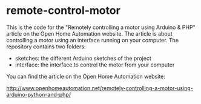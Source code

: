 remote-control-motor
====================

This is the code for the "Remotely controlling a motor using Arduino & PHP" article on the Open Home Automation website. The article is about controlling a motor using an interface running on your computer. The repository contains two folders:

- sketches: the different Arduino sketches of the project
- interface: the interface to control the motor from your computer

You can find the article on the Open Home Automation website:

http://www.openhomeautomation.net/remotely-controlling-a-motor-using-arduino-python-and-php/
